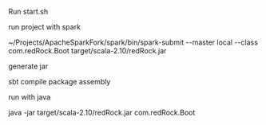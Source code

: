 Run start.sh


run project with spark

~/Projects/ApacheSparkFork/spark/bin/spark-submit --master local --class com.redRock.Boot target/scala-2.10/redRock.jar

generate jar

sbt compile package assembly

run with java

java -jar target/scala-2.10/redRock.jar com.redRock.Boot

